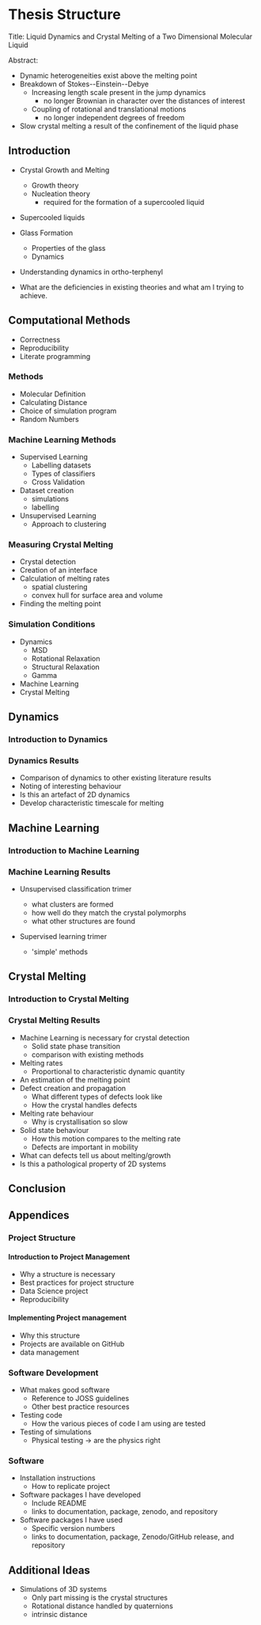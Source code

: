 # Thesis Structure

Title: Liquid Dynamics and Crystal Melting of a Two Dimensional Molecular Liquid

Abstract:

- Dynamic heterogeneities exist above the melting point
- Breakdown of Stokes--Einstein--Debye
    - Increasing length scale present in the jump dynamics
        - no longer Brownian in character over the distances of interest
    - Coupling of rotational and translational motions
        - no longer independent degrees of freedom
- Slow crystal melting a result of the confinement of the liquid phase

## Introduction

- Crystal Growth and Melting
    - Growth theory
    - Nucleation theory
        - required for the formation of a supercooled liquid
- Supercooled liquids
- Glass Formation
    - Properties of the glass
    - Dynamics
- Understanding dynamics in ortho-terphenyl

- What are the deficiencies in existing theories and what am I trying to achieve.

## Computational Methods

- Correctness
- Reproducibility
- Literate programming

### Methods

- Molecular Definition
- Calculating Distance
- Choice of simulation program
- Random Numbers

### Machine Learning Methods

- Supervised Learning
    - Labelling datasets
    - Types of classifiers
    - Cross Validation
- Dataset creation
    - simulations
    - labelling
- Unsupervised Learning
    - Approach to clustering

### Measuring Crystal Melting

- Crystal detection
- Creation of an interface
- Calculation of melting rates
    - spatial clustering
    - convex hull for surface area and volume
- Finding the melting point

### Simulation Conditions

- Dynamics
    - MSD
    - Rotational Relaxation
    - Structural Relaxation
    - Gamma
- Machine Learning
- Crystal Melting

## Dynamics

### Introduction to Dynamics

### Dynamics Results

- Comparison of dynamics to other existing literature results
- Noting of interesting behaviour
- Is this an artefact of 2D dynamics
- Develop characteristic timescale for melting

## Machine Learning

### Introduction to Machine Learning

### Machine Learning Results

- Unsupervised classification trimer
    - what clusters are formed
    - how well do they match the crystal polymorphs
    - what other structures are found

- Supervised learning trimer
    - 'simple' methods

## Crystal Melting

### Introduction to Crystal Melting

### Crystal Melting Results

- Machine Learning is necessary for crystal detection
    - Solid state phase transition
    - comparison with existing methods
- Melting rates
    - Proportional to characteristic dynamic quantity
- An estimation of the melting point
- Defect creation and propagation
    - What different types of defects look like
    - How the crystal handles defects
- Melting rate behaviour
    - Why is crystallisation so slow
- Solid state behaviour
    - How this motion compares to the melting rate
    - Defects are important in mobility
- What can defects tell us about melting/growth
- Is this a pathological property of 2D systems

## Conclusion

## Appendices

### Project Structure

#### Introduction to Project Management

- Why a structure is necessary
- Best practices for project structure
- Data Science project
- Reproducibility

#### Implementing Project management

- Why this structure
- Projects are available on GitHub
- data management

### Software Development

- What makes good software
    - Reference to JOSS guidelines
    - Other best practice resources
- Testing code
    - How the various pieces of code I am using are tested
- Testing of simulations
    - Physical testing -> are the physics right

### Software

- Installation instructions
    - How to replicate project
- Software packages I have developed
    - Include README
    - links to documentation, package, zenodo, and repository
- Software packages I have used
    - Specific version numbers
    - links to documentation, package, Zenodo/GitHub release, and repository

## Additional Ideas

- Simulations of 3D systems
    - Only part missing is the crystal structures
    - Rotational distance handled by quaternions
    - intrinsic distance

